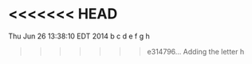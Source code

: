 <<<<<<< HEAD
=======
Thu Jun 26 13:38:10 EDT 2014
b
c
d
e
f
g
h
>>>>>>> e314796... Adding the letter h
